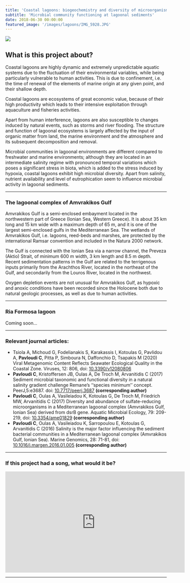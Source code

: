 ```yaml
---
title: 'Coastal lagoons: biogeochemistry and diversity of microorganisms'
subtitle: 'Microbial community functioning at lagoonal sediments'
date: 2018-06-30 00:00:00
featured_image: '/images/lagoons/IMG_5928.JPG'
---
```


![](/mysite/images/lagoons/IMG_5928.JPG)

## What is this project about?

Coastal lagoons are highly dynamic and extremely unpredictable aquatic systems due to the fluctuation of their environmental variables, while being particularly vulnerable to human activities. This is due to confinement, i.e. the time of renewal of the elements of marine origin at any given point, and their shallow depth. 

Coastal lagoons are ecosystems of great economic value, because of their high productivity which leads to their intensive exploitation through aquaculture and fisheries activities. 

Apart from human interference, lagoons are also susceptible to changes induced by natural events, such as storms and river flooding. The structure and function of lagoonal ecosystems is largely affected by the input of organic matter from land, the marine environment and the atmosphere and its subsequent decomposition and removal.

Microbial communities in lagoonal environments are different compared to freshwater and marine environments; although they are located in an intermediate salinity regime with pronounced temporal variations which poses a significant stress in biota, which is added to the stress induced by hypoxia, coastal lagoons exhibit high microbial diversity. Apart from salinity, nutrient availability and level of eutrophication seem to influence microbial activity in lagoonal sediments.

---

### The lagoonal complex of Amvrakikos Gulf

Amvrakikos Gulf is a semi-enclosed embayment located in the northwestern part of Greece (Ionian Sea, Western Greece). It is about 35 km long and 15 km wide with a maximum depth of 65 m, and it is one of the largest semi-enclosed gulfs in the Mediterranean Sea. The wetlands of Amvrakikos Gulf, i.e. lagoons, reed-beds and marshes, are protected by the international Ramsar convention and included in the Natura 2000 network. 

The Gulf is connected with the Ionian Sea via a narrow channel, the Preveza (Aktio) Strait, of minimum 600 m width, 3 km length and 8.5 m depth. Recent sedimentation patterns in the Gulf are related to the terrigenous inputs primarily from the Arachthos River, located in the northeast of the Gulf, and secondarily from the Louros River, located in the northwest.

Oxygen depletion events are not unusual for Amvrakikos Gulf, as hypoxic and anoxic conditions have been recorded since the Holocene both due to natural geologic processes, as well as due to human activities. 


---
### Ria Formosa lagoon

Coming soon...







---

### Relevant journal articles:
* Tsiola A, Michoud G, Fodelianakis S, Karakassis I, Kotoulas G, Pavlidou A, **Pavloudi C**, Pitta P, Simboura N, Daffonchio D, Tsapakis M (2020) Viral Metagenomic Content Reflects Seawater Ecological Quality in the Coastal Zone. Viruses, 12: 806, doi: [10.3390/v12080806](https://doi.org/10.3390/v12080806)
* **Pavloudi C**, Kristoffersen JB, Oulas A, De Troch M, Arvanitidis C (2017) Sediment microbial taxonomic and functional diversity in a natural salinity gradient challenge Remane’s ‘‘species minimum’’ concept. PeerJ,5:e3687. doi: [10.7717/peerj.3687](https://doi.org/10.7717/peerj.3687) **(corresponding author)**
* **Pavloudi C**, Oulas A, Vasileiadou K, Kotoulas G, De Troch M, Friedrich MW, Arvanitidis C (2017) Diversity and abundance of sulfate-reducing microorganisms in a Mediterranean lagoonal complex (Amvrakikos Gulf, Ionian Sea) derived from dsrB gene. Aquatic Microbial Ecology, 79: 209-219, doi: [10.3354/ame01829](https://doi.org/10.3354/ame01829) **(corresponding author)**
* **Pavloudi C**, Oulas A, Vasileiadou K, Sarropoulou E, Kotoulas G, Arvanitidis C (2016) Salinity is the major factor influencing the sediment bacterial communities in a Mediterranean lagoonal complex (Amvrakikos Gulf, Ionian Sea). Marine Genomics, 28: 71-81, doi: [10.1016/j.margen.2016.01.005](https://doi.org/10.1016/j.margen.2016.01.005) **(corresponding author)**



---

### If this project had a song, what would it be?

<iframe width="560" height="315" src="https://www.youtube.com/embed/LpbrvJzHITU" title="YouTube video player" frameborder="0" allow="accelerometer; autoplay; clipboard-write; encrypted-media; gyroscope; picture-in-picture" allowfullscreen></iframe>

---


